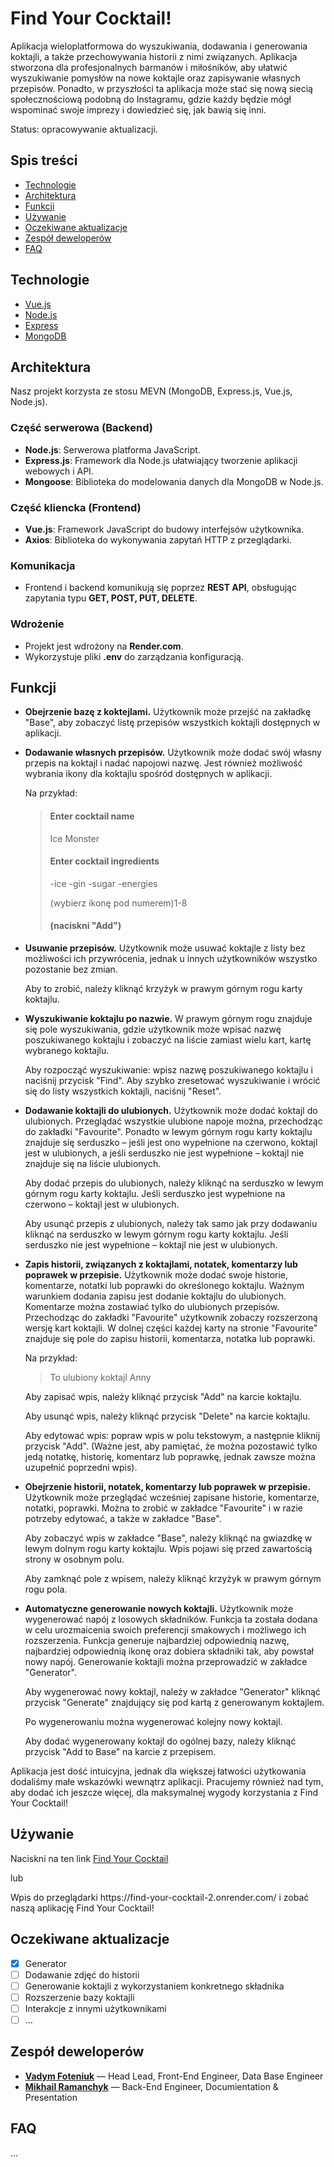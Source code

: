 # Find Your Cocktail!
Aplikacja wieloplatformowa do wyszukiwania, dodawania i generowania koktajli, a także przechowywania historii z nimi związanych. Aplikacja stworzona dla profesjonalnych barmanów i miłośników, aby ułatwić wyszukiwanie pomysłów na nowe koktajle oraz zapisywanie własnych przepisów. Ponadto, w przyszłości ta aplikacja może stać się nową siecią społecznościową podobną do Instagramu, gdzie każdy będzie mógł wspominać swoje imprezy i dowiedzieć się, jak bawią się inni.

Status: opracowywanie aktualizacji.

## Spis treści
- [Technologie](#technologie)
- [Architektura](#architektura)
- [Funkcji](#funkcji)
- [Używanie](#używanie)
- [Oczekiwane aktualizacje](#oczekiwane-aktualizacje)
- [Zespół deweloperów](#zespół-deweloperów)
- [FAQ](#faq)

## Technologie
- [Vue.js](https://vuejs.org/)
- [Node.js](https://nodejs.org/)
- [Express](https://expressjs.com/)
- [MongoDB](https://www.mongodb.com/)

## Architektura

Nasz projekt korzysta ze stosu MEVN (MongoDB, Express.js, Vue.js, Node.js).

### Część serwerowa (Backend)
- **Node.js**: Serwerowa platforma JavaScript.
- **Express.js**: Framework dla Node.js ułatwiający tworzenie aplikacji webowych i API.
- **Mongoose**: Biblioteka do modelowania danych dla MongoDB w Node.js.

### Część kliencka (Frontend)
- **Vue.js**: Framework JavaScript do budowy interfejsów użytkownika.
- **Axios**: Biblioteka do wykonywania zapytań HTTP z przeglądarki.

### Komunikacja
- Frontend i backend komunikują się poprzez **REST API**, obsługując zapytania typu **GET, POST, PUT, DELETE**.

### Wdrożenie
- Projekt jest wdrożony na **Render.com**.
- Wykorzystuje pliki **.env** do zarządzania konfiguracją.

## Funkcji
- **Obejrzenie bazę z koktejlami.** Użytkownik może przejść na zakładkę "Base", aby zobaczyć listę przepisów wszystkich koktajli dostępnych w aplikacji.
- **Dodawanie własnych przepisów.** Użytkownik może dodać swój własny przepis na koktajl i nadać napojowi nazwę. Jest również możliwość wybrania ikony dla koktajlu spośród dostępnych w aplikacji. 
    
    Na przykład:
    > <h4>Enter cocktail name</h4>
    > <p>Ice Monster</p>
    > <h4>Enter cocktail ingredients</h4>
    > <p>-ice -gin -sugar -energies</p>
    > <p>(wybierz ikonę pod numerem)1-8</p>
    > <h4>(naciskni "Add")</h4>

- **Usuwanie przepisów.** Użytkownik może usuwać koktajle z listy bez możliwości ich przywrócenia, jednak u innych użytkowników wszystko pozostanie bez zmian. 
    
    Aby to zrobić, należy kliknąć krzyżyk w prawym górnym rogu karty koktajlu.

- **Wyszukiwanie koktajlu po nazwie.** W prawym górnym rogu znajduje się pole wyszukiwania, gdzie użytkownik może wpisać nazwę poszukiwanego koktajlu i zobaczyć na liście zamiast wielu kart, kartę wybranego koktajlu.

    Aby rozpocząć wyszukiwanie: wpisz nazwę poszukiwanego koktajlu i naciśnij przycisk "Find". Aby szybko zresetować wyszukiwanie i wrócić się do listy wszystkich koktajli, naciśnij "Reset".

- **Dodawanie koktajli do ulubionych.** Użytkownik może dodać koktajl do ulubionych. Przeglądać wszystkie ulubione napoje można, przechodząc do zakładki "Favourite". Ponadto w lewym górnym rogu karty koktajlu znajduje się serduszko – jeśli jest ono wypełnione na czerwono, koktajl jest w ulubionych, a jeśli serduszko nie jest wypełnione – koktajl nie znajduje się na liście ulubionych.

    <p>Aby dodać przepis do ulubionych, należy kliknąć na serduszko w lewym górnym rogu karty koktajlu. Jeśli serduszko jest wypełnione na czerwono – koktajl jest w ulubionych.</p>
    <p>Aby usunąć przepis z ulubionych, należy tak samo jak przy dodawaniu kliknąć na serduszko w lewym górnym rogu karty koktajlu. Jeśli serduszko nie jest wypełnione – koktajl nie jest w ulubionych.</p>

- **Zapis historii, związanych z koktajlami, notatek, komentarzy lub poprawek w przepisie.** Użytkownik może dodać swoje historie, komentarze, notatki lub poprawki do określonego koktajlu. Ważnym warunkiem dodania zapisu jest dodanie koktajlu do ulubionych. Komentarze można zostawiać tylko do ulubionych przepisów. Przechodząc do zakładki "Favourite" użytkownik zobaczy rozszerzoną wersję kart koktajli. W dolnej części każdej karty na stronie "Favourite" znajduje się pole do zapisu historii, komentarza, notatka lub poprawki.

    Na przykład:
    > To ulubiony koktajl Anny

    <p>Aby zapisać wpis, należy kliknąć przycisk "Add" na karcie koktajlu.</p>
    <p>Aby usunąć wpis, należy kliknąć przycisk "Delete" na karcie koktajlu.</p>
    <p>Aby edytować wpis: popraw wpis w polu tekstowym, a następnie kliknij przycisk "Add". (Ważne jest, aby pamiętać, że można pozostawić tylko jedą notatkę, historię, komentarz lub poprawkę, jednak zawsze można uzupełnić poprzedni wpis).</p>

- **Obejrzenie historii, notatek, komentarzy lub poprawek w przepisie.** Użytkownik może przeglądać wcześniej zapisane historie, komentarze, notatki, poprawki. Można to zrobić w zakładce "Favourite" i w razie potrzeby edytować, a także w zakładce "Base".

    <p>Aby zobaczyć wpis w zakładce "Base", należy kliknąć na gwiazdkę w lewym dolnym rogu karty koktajlu. Wpis pojawi się przed zawartością strony w osobnym polu.</p>
    <p>Aby zamknąć pole z wpisem, należy kliknąć krzyżyk w prawym górnym rogu pola.</p>


- **Automatyczne generowanie nowych koktajli.** Użytkownik może wygenerować napój z losowych składników. Funkcja ta została dodana w celu urozmaicenia swoich preferencji smakowych i możliwego ich rozszerzenia. Funkcja generuje najbardziej odpowiednią nazwę, najbardziej odpowiednią ikonę oraz dobiera składniki tak, aby powstał nowy napój. Generowanie koktajli można przeprowadzić w zakładce "Generator".

    <p>Aby wygenerować nowy koktajl, należy w zakładce "Generator" kliknąć przycisk "Generate" znajdujący się pod kartą z generowanym koktajlem.</p>
    <p>Po wygenerowaniu można wygenerować kolejny nowy koktajl.</p>
    <p>Aby dodać wygenerowany koktajl do ogólnej bazy, należy kliknąć przycisk "Add to Base" na karcie z przepisem.</p>

<p>Aplikacja jest dość intuicyjna, jednak dla większej łatwości użytkowania dodaliśmy małe wskazówki wewnątrz aplikacji. Pracujemy również nad tym, aby dodać ich jeszcze więcej, dla maksymalnej wygody korzystania z Find Your Cocktail!</p>

## Używanie

Naciskni na ten link [Find Your Cocktail](https://find-your-cocktail-2.onrender.com/)

<p>lub</p>

<p>Wpis do przeglądarki https://find-your-cocktail-2.onrender.com/ i zobać naszą aplikację Find Your Cocktail!</p>

## Oczekiwane aktualizacje
- [x] Generator
- [ ] Dodawanie zdjęć do historii
- [ ] Generowanie koktajli z wykorzystaniem konkretnego składnika
- [ ] Rozszerzenie bazy koktajli
- [ ] Interakcje z innymi użytkownikami
- [ ] ...

## Zespół deweloperów
- **[Vadym Foteniuk](https://github.com/vxdosick)** — Head Lead, Front-End Engineer, Data Base Engineer
- **[Mikhail Ramanchyk](https://github.com/alekr0n)** — Back-End Engineer, Documientation & Presentation

## FAQ 
...
